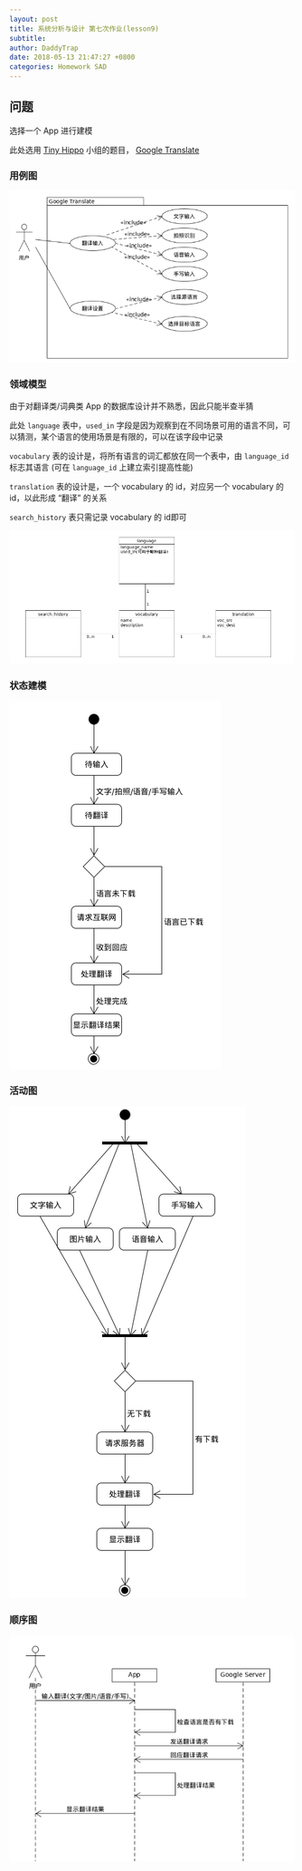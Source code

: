 ```yaml
---
layout: post
title: 系统分析与设计 第七次作业(lesson9)
subtitle:
author: DaddyTrap
date: 2018-05-13 21:47:27 +0800
categories: Homework SAD
---
```


## 问题

选择一个 App 进行建模

此处选用 [Tiny Hippo](https://github.com/rookies-sysu) 小组的题目， [Google Translate](https://github.com/rookies-sysu/Dashboard/blob/master/docs/XX1-Google%E7%BF%BB%E8%AF%91%E5%BA%94%E7%94%A8.md)

### 用例图

![](/assets/sad-7/use-case.png)

### 领域模型

由于对翻译类/词典类 App 的数据库设计并不熟悉，因此只能半查半猜

此处 `language` 表中，`used_in` 字段是因为观察到在不同场景可用的语言不同，可以猜测，某个语言的使用场景是有限的，可以在该字段中记录

`vocabulary` 表的设计是，将所有语言的词汇都放在同一个表中，由 `language_id` 标志其语言 (可在 `language_id` 上建立索引提高性能)

`translation` 表的设计是，一个 vocabulary 的 id，对应另一个 vocabulary 的 id，以此形成 “翻译” 的关系

`search_history` 表只需记录 vocabulary 的 id即可

![](/assets/sad-7/domain.png)

### 状态建模

![](/assets/sad-7/state.png)

### 活动图

![](/assets/sad-7/activity.png)

### 顺序图

![](/assets/sad-7/sequence.png)
